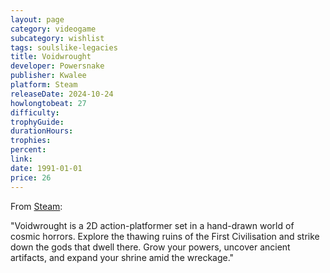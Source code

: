 ```yaml
---
layout: page
category: videogame
subcategory: wishlist
tags: soulslike-legacies
title: Voidwrought
developer: Powersnake
publisher: Kwalee
platform: Steam
releaseDate: 2024-10-24
howlongtobeat: 27
difficulty:
trophyGuide:
durationHours:
trophies:
percent:
link:
date: 1991-01-01
price: 26
---
```


From [Steam](https://store.steampowered.com/app/2014550/Voidwrought/):

"Voidwrought is a 2D action-platformer set in a hand-drawn world of cosmic horrors. Explore the thawing ruins of the First Civilisation and strike down the gods that dwell there. Grow your powers, uncover ancient artifacts, and expand your shrine amid the wreckage."
